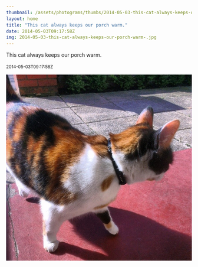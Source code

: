 ```yaml
---
thumbnail: /assets/photograms/thumbs/2014-05-03-this-cat-always-keeps-our-porch-warm-.jpg
layout: home
title: "This cat always keeps our porch warm."
date: 2014-05-03T09:17:58Z
img: 2014-05-03-this-cat-always-keeps-our-porch-warm-.jpg
---
```


This cat always keeps our porch warm.

<small>2014-05-03T09:17:58Z</small>

![This cat always keeps our porch warm.](/assets/photograms/original/2014-05-03-this-cat-always-keeps-our-porch-warm-.jpg)
